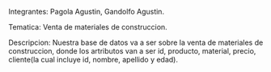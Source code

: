 Integrantes: Pagola Agustin, Gandolfo Agustin.

Tematica: Venta de materiales de construccion.


Descripcion: Nuestra base de datos va a ser sobre la venta de materiales de construccion, donde los artributos van a ser id, producto, material, precio, cliente(la cual incluye id, nombre, apellido y edad).